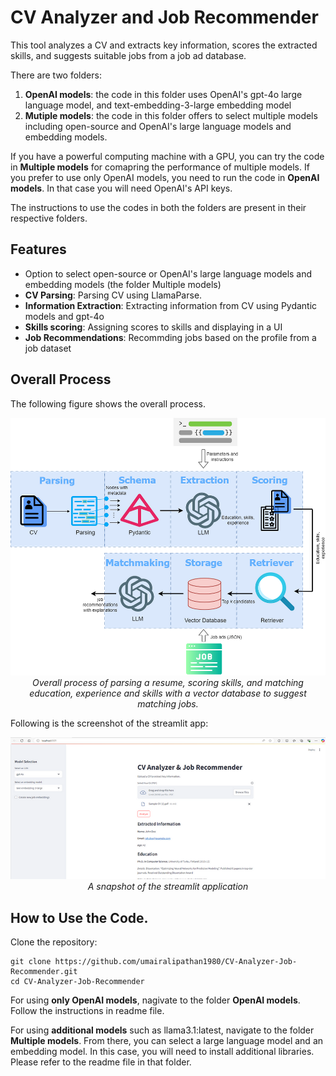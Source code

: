 # CV Analyzer and Job Recommender

This tool analyzes a CV and extracts key information, scores the extracted skills, and suggests suitable jobs from a job ad database.  

There are two folders: 
1. **OpenAI models**: the code in this folder uses OpenAI's gpt-4o large language model, and text-embedding-3-large embedding model
2. **Mutiple models**: the code in this folder offers to select multiple models including open-source and OpenAI's large language models and embedding models.  

If you have a powerful computing machine with a GPU, you can try the code in **Multiple models** for comapring the performance of multiple models. If you prefer to use only OpenAI models, you need to run the code in **OpenAI models**. In that case you will need OpenAI's API keys. 

The instructions to use the codes in both the folders are present in their respective folders. 

## Features
- Option to select open-source or OpenAI's large language models and embedding models (the folder Multiple models) 
- **CV Parsing**: Parsing CV using LlamaParse. 
- **Information Extraction**: Extracting information from CV using Pydantic models and gpt-4o
- **Skills scoring**: Assigning scores to skills and displaying in a UI
- **Job Recommendations**: Recommding jobs based on the profile from a job dataset

## Overall Process
The following figure shows the overall process.  

<p align="center">
  <img src="images/image.png" alt="My Figure" width="700">
  <br>
  <em>Overall process of parsing a resume, scoring skills, and matching education, experience and skills with a vector database to suggest matching jobs.</em>
</p>  

Following is the screenshot of the streamlit app:  

<p align="center">
  <img src="images/appScrshot.png" alt="My Figure" width="700">
  <br>
  <em>A snapshot of the streamlit application</em>
</p>

## How to Use the Code.

Clone the repository:
   ```
   git clone https://github.com/umairalipathan1980/CV-Analyzer-Job-Recommender.git
   cd CV-Analyzer-Job-Recommender
   ```

For using **only OpenAI models**, nagivate to the folder **OpenAI models**. Follow the instructions in readme file.  

For using **additional models** such as llama3.1:latest, navigate to the folder **Multiple models**. From there, you can select a large language model and an embedding model. In this case, you will need to install additional libraries. Please refer to the readme file in that folder.



